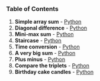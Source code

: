 ### Table of Contents
1. __Simple array sum__ - [Python](Simple%20Array%20Sum.py)
1. __Diagonal difference__ - [Python](Diagonal%20Difference.py)
1. __Mini-max sum__ - [Python](Mini-Max%20Sum.py)
1. __Staircase__ - [Python](Staircase.py)
1. __Time conversion__ - [Python](Time%20Conversion.py)
1. __A very big sum__ - [Python](A%20Very%20Big%20Sum.py)
1. __Plus minus__ - [Python](Plus%20Minus.py)
1. __Compare the triplets__ - [Python](Compare%20the%20Triplets.py)
1. __Birthday cake candles__ - [Python](Birthday%20Cake%20Candles.py)
